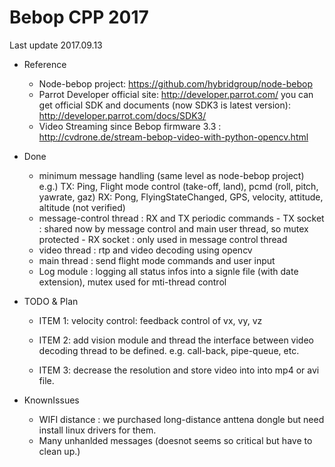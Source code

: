 # Bebop CPP 2017

Last update 2017.09.13

* Reference

   - Node-bebop project: https://github.com/hybridgroup/node-bebop  
   - Parrot Developer official site:  http://developer.parrot.com/
       you can get official SDK and documents (now SDK3 is latest version): http://developer.parrot.com/docs/SDK3/
   - Video Streaming since Bebop firmware 3.3 : http://cvdrone.de/stream-bebop-video-with-python-opencv.html
       
* Done 
   - minimum message handling (same level as node-bebop project)
     e.g.) TX: Ping, Flight mode control (take-off, land),  pcmd (roll, pitch, yawrate, gaz)
           RX: Pong, FlyingStateChanged,                    GPS,  velocity,  attitude, altitude  (not verified)   
   - message-control thread : RX and TX periodic commands
          - TX socket : shared now by message control and main user thread, so mutex protected
          - RX socket : only used in message control thread 
   - video thread : rtp and video decoding using opencv 
   - main thread  :  send flight mode commands and user input 
   - Log module   :  logging all status infos into a signle file (with date extension), mutex used for mti-thread control
   
* TODO & Plan

    - ITEM 1: velocity control: feedback control of vx, vy, vz 
       
    - ITEM 2:  add vision module and thread
           the interface between video decoding thread to be defined.  e.g. call-back, pipe-queue,  etc.
           
    - ITEM 3: decrease the resolution and store video into into mp4 or avi file.
     
   
* KnownIssues

    - WIFI distance : we purchased long-distance anttena dongle but need install linux drivers for them.
    - Many unhanlded messages (doesnot seems so critical but have to clean up.)
    
<EndOfDocument>    
